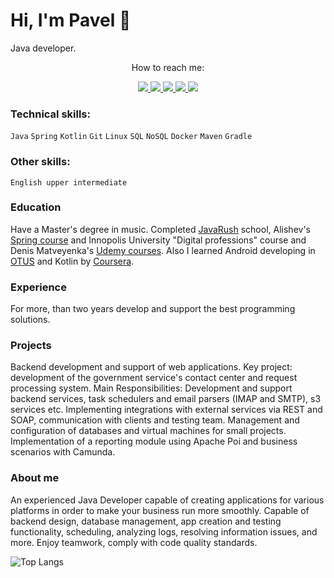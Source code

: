 # Hi, I'm Pavel 👋  

Java developer. 
<div style="text-align: center;">How to reach me:</div>

<p align='center'>
    <a href="mailto:paul.bezborodov@protonmail.com">
        <img src="https://img.shields.io/badge/ProtonMail-8B89CC?style=for-the-badge&logo=protonmail&logoColor=white"/>
    </a>
    <a href="https://t.me/BezborodovPaul">
        <img src="https://img.shields.io/badge/Telegram-2CA5E0?style=for-the-badge&logo=telegram&logoColor=white"/>
    </a>
    <a href="https://vk.com/id235759008">
        <img src="https://img.shields.io/badge/вконтакте-%232E87FB.svg?&style=for-the-badge&logo=vk&logoColor=white"/>
    </a>
    <a href="mailto:igorshabaga@gmail.com">
        <img src="https://img.shields.io/badge/Gmail-D14836?style=for-the-badge&logo=gmail&logoColor=white"/>
    </a>
    <a href="https://linkedin.com/in/pavel-bezborodov">
        <img src="https://img.shields.io/badge/LinkedIn-0077B5?style=for-the-badge&logo=linkedin&logoColor=white"/>
    </a>
</p>

### Technical skills:
`Java` `Spring` `Kotlin` `Git` `Linux` `SQL` `NoSQL` `Docker` `Maven` `Gradle`

### Other skills:
`English upper intermediate`
### Education
Have a Master's degree in music.
Completed [JavaRush](https://javarush.ru/users/2643012) school, Alishev's [Spring course](https://swiftbook.org/courses/438) and Innopolis University "Digital professions" course and Denis Matveyenka's [Udemy courses](https://www.udemy.com/user/dzianis-matveyenka/). Also I learned Android developing in [OTUS](https://otus.ru/lessons/android-gpb) and Kotlin by [Coursera](https://www.coursera.org/learn/kotlin-for-java-developers).
### Experience
For more, than two years develop and support the best programming solutions. 
### Projects 
Backend development and support of web applications.
Key project: development of the government service's contact center and request processing system.
Main Responsibilities: Development and support backend services, task schedulers and email parsers (IMAP and SMTP), s3 services etc. Implementing integrations with external services via REST and SOAP, communication with clients and testing team. Management and configuration of databases and virtual machines for small projects. Implementation of a reporting module using Apache Poi and business scenarios with Camunda.
### About me
An experienced Java Developer capable of creating applications for various platforms in order to make your business run more smoothly. Capable of backend design, database management, app creation and testing functionality, scheduling, analyzing logs, resolving information issues, and more. Enjoy teamwork, comply with code quality standards.






![Top Langs](https://github-readme-stats.vercel.app/api/top-langs/?username=pashabezborod&theme=dracula)  
